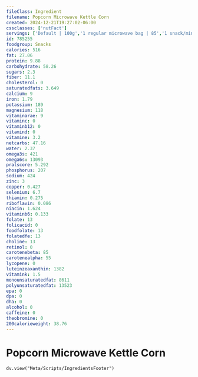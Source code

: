 ```yaml
---
fileClass: Ingredient
filename: Popcorn Microwave Kettle Corn
created: 2024-12-21T19:27:02-06:00
cssclasses: ['nutFact']
servings: ['Default | 100g','1 regular microwave bag | 85','1 snack/mini microwave bag | 43','1 100 calorie package | 30','1 cup, popped | 14','1 kernel | 0']
id: 785255
foodgroup: Snacks
calories: 516
fat: 27.06
protein: 9.88
carbohydrate: 58.26
sugars: 2.3
fiber: 11.1
cholesterol: 0
saturatedfats: 3.649
calcium: 9
iron: 1.79
potassium: 189
magnesium: 118
vitaminarae: 9
vitaminc: 0
vitaminb12: 0
vitamind: 0
vitamine: 3.2
netcarbs: 47.16
water: 2.37
omega3s: 421
omega6s: 13093
pralscore: 5.292
phosphorus: 207
sodium: 424
zinc: 3
copper: 0.427
selenium: 6.7
thiamin: 0.275
riboflavin: 0.086
niacin: 1.624
vitaminb6: 0.133
folate: 13
folicacid: 0
foodfolate: 13
folatedfe: 13
choline: 13
retinol: 0
carotenebeta: 85
carotenealpha: 55
lycopene: 0
luteinzeaxanthin: 1382
vitamink: 1.5
monounsaturatedfat: 8611
polyunsaturatedfat: 13523
epa: 0
dpa: 0
dha: 0
alcohol: 0
caffeine: 0
theobromine: 0
200calorieweight: 38.76
---
```


# Popcorn Microwave Kettle Corn

```dataviewjs
dv.view("Meta/Scripts/IngredientsFooter")
```